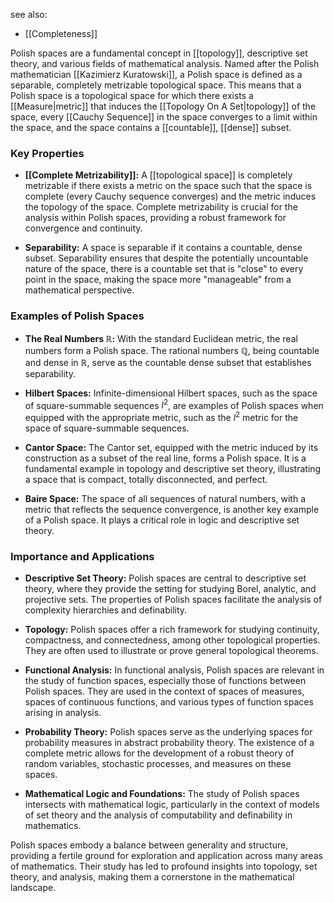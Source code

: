 see also:
- [[Completeness]]

Polish spaces are a fundamental concept in [[topology]], descriptive set theory, and various fields of mathematical analysis. Named after the Polish mathematician [[Kazimierz Kuratowski]], a Polish space is defined as a separable, completely metrizable topological space. This means that a Polish space is a topological space for which there exists a [[Measure|metric]] that induces the [[Topology On A Set|topology]] of the space, every [[Cauchy Sequence]] in the space converges to a limit within the space, and the space contains a [[countable]], [[dense]] subset.

### Key Properties

- **[[Complete Metrizability]]:** A [[topological space]] is completely metrizable if there exists a metric on the space such that the space is complete (every Cauchy sequence converges) and the metric induces the topology of the space. Complete metrizability is crucial for the analysis within Polish spaces, providing a robust framework for convergence and continuity.

- **Separability:** A space is separable if it contains a countable, dense subset. Separability ensures that despite the potentially uncountable nature of the space, there is a countable set that is "close" to every point in the space, making the space more "manageable" from a mathematical perspective.

### Examples of Polish Spaces

- **The Real Numbers $\mathbb{R}$:** With the standard Euclidean metric, the real numbers form a Polish space. The rational numbers $\mathbb{Q}$, being countable and dense in $\mathbb{R}$, serve as the countable dense subset that establishes separability.

- **Hilbert Spaces:** Infinite-dimensional Hilbert spaces, such as the space of square-summable sequences $l^2$, are examples of Polish spaces when equipped with the appropriate metric, such as the $l^2$ metric for the space of square-summable sequences.

- **Cantor Space:** The Cantor set, equipped with the metric induced by its construction as a subset of the real line, forms a Polish space. It is a fundamental example in topology and descriptive set theory, illustrating a space that is compact, totally disconnected, and perfect.

- **Baire Space:** The space of all sequences of natural numbers, with a metric that reflects the sequence convergence, is another key example of a Polish space. It plays a critical role in logic and descriptive set theory.

### Importance and Applications

- **Descriptive Set Theory:** Polish spaces are central to descriptive set theory, where they provide the setting for studying Borel, analytic, and projective sets. The properties of Polish spaces facilitate the analysis of complexity hierarchies and definability.

- **Topology:** Polish spaces offer a rich framework for studying continuity, compactness, and connectedness, among other topological properties. They are often used to illustrate or prove general topological theorems.

- **Functional Analysis:** In functional analysis, Polish spaces are relevant in the study of function spaces, especially those of functions between Polish spaces. They are used in the context of spaces of measures, spaces of continuous functions, and various types of function spaces arising in analysis.

- **Probability Theory:** Polish spaces serve as the underlying spaces for probability measures in abstract probability theory. The existence of a complete metric allows for the development of a robust theory of random variables, stochastic processes, and measures on these spaces.

- **Mathematical Logic and Foundations:** The study of Polish spaces intersects with mathematical logic, particularly in the context of models of set theory and the analysis of computability and definability in mathematics.

Polish spaces embody a balance between generality and structure, providing a fertile ground for exploration and application across many areas of mathematics. Their study has led to profound insights into topology, set theory, and analysis, making them a cornerstone in the mathematical landscape.